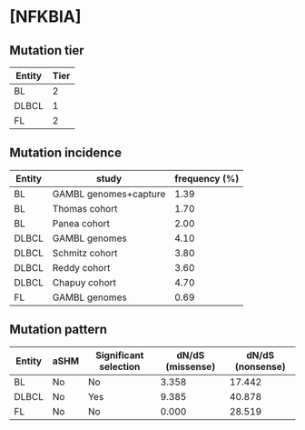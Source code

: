 # [NFKBIA]

## Mutation tier

|Entity|Tier|
|------|----|
|BL    |2   |
|DLBCL |1   |
|FL    |2   |

## Mutation incidence

|Entity|study                |frequency (%)|
|------|---------------------|-------------|
|BL    |GAMBL genomes+capture|1.39         |
|BL    |Thomas cohort        |1.70         |
|BL    |Panea cohort         |2.00         |
|DLBCL |GAMBL genomes        |4.10         |
|DLBCL |Schmitz cohort       |3.80         |
|DLBCL |Reddy cohort         |3.60         |
|DLBCL |Chapuy cohort        |4.70         |
|FL    |GAMBL genomes        |0.69         |

## Mutation pattern

|Entity|aSHM|Significant selection|dN/dS (missense)|dN/dS (nonsense)|
|------|----|---------------------|----------------|----------------|
|BL    |No  |No                   |3.358           |17.442          |
|DLBCL |No  |Yes                  |9.385           |40.878          |
|FL    |No  |No                   |0.000           |28.519          |

